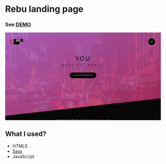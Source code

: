 # Rebu landing page

### See [DEMO](https://tobiaszmaj.github.io/Rebu/)

![Preview](preview.jpg)

## What I used?
* HTML5
* [Sass](https://sass-lang.com/)
* JavaScript